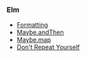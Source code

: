 ### Elm

* [Formatting](./formatting)
* [Maybe.andThen](./maybeandthen)
* [Maybe.map](./maybemap)
* [Don't Repeat Yourself](./dry)